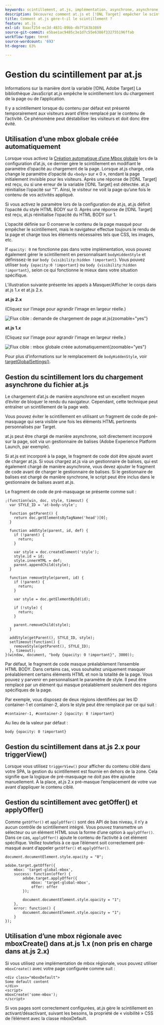 ```yaml
---
keywords: scintillement, at.js, implémentation, asynchrone, asynchrone, synchrone, synchrone, 8 $
description: Découvrez comment at.js et [!DNL Target] empêcher le scintillement (le contenu par défaut s’affiche momentanément avant d’être remplacé par le contenu de l’activité) au chargement de la page ou de l’application.
title: Comment at.js gère-t-il le scintillement ?
feature: at.js
exl-id: 8aacf254-ec3d-4831-89bb-db7f163b3869
source-git-commit: e5bae1ac9485c3e1d7c55e6386f332755196ffab
workflow-type: tm+mt
source-wordcount: '693'
ht-degree: 63%

---
```


# Gestion du scintillement par at.js

Informations sur la manière dont la variable [!DNL Adobe Target] La bibliothèque JavaScript at.js empêche le scintillement lors du chargement de la page ou de l’application.

Il y a scintillement lorsque du contenu par défaut est présenté temporairement aux visiteurs avant d’être remplacé par le contenu de l’activité. Ce phénomène peut déstabiliser les visiteurs et doit donc être évité.

## Utilisation d’une mbox globale créée automatiquement

Lorsque vous activez la [Création automatique d’une Mbox globale](/help/dev/implement/client-side/atjs/global-mbox/customize-global-mbox.md) lors de la configuration d’at.js, ce dernier gère le scintillement en modifiant le paramètre d’opacité au chargement de la page. Lorsque at.js charge, cela change le paramètre d’opacité du `<body>` sur « 0 », rendant la page initialement invisible pour les visiteurs. Après une réponse de [!DNL Target] est reçu, ou si une erreur de la variable [!DNL Target] est détectée. at.js réinitialise l’opacité sur &quot;1&quot;. Ainsi, le visiteur ne voit la page qu’une fois le contenu de vos activités appliqué.

Si vous activez le paramètre lors de la configuration de at.js, at.js définit l’opacité du style HTML BODY sur 0. Après une réponse de [!DNL Target] est reçu, at.js réinitialise l’opacité du HTML BODY sur 1.

L’opacité définie sur 0 conserve le contenu de la page masqué pour empêcher le scintillement, mais le navigateur effectue toujours le rendu de la page et charge tous les éléments nécessaires tels que CSS, les images, etc.

If `opacity: 0` ne fonctionne pas dans votre implémentation, vous pouvez également gérer le scintillement en personnalisant `bodyHiddenStyle` et définissez-le sur `body {visibility:hidden !important}`. Vous pouvez utiliser `body {opacity:0 !important}` ou `body {visibility:hidden !important}`, selon ce qui fonctionne le mieux dans votre situation spécifique.

L’illustration suivante présente les appels à Masquer/Afficher le corps dans at.js 1.*x* et at.js 2.x.

**at.js 2.x**

(Cliquez sur l’image pour agrandir l’image en largeur réelle.)

![Flux cible : demande de chargement de page at.js](/help/dev/implement/client-side/assets/atjs-20-flow-page-load-request.png "Flux cible : demande de chargement de page at.js"){zoomable=&quot;yes&quot;}

**at.js 1.*x***

(Cliquez sur l’image pour agrandir l’image en largeur réelle.)

![Flux cible : mbox globale créée automatiquement](/help/dev/implement/client-side/atjs/how-atjs-works/assets/target-flow2.png "Flux cible : mbox globale créée automatiquement"){zoomable=&quot;yes&quot;}

Pour plus d’informations sur le remplacement de `bodyHiddenStyle`, voir [targetGlobalSettings()](/help/dev/implement/client-side/atjs/atjs-functions/targetglobalsettings.md).

## Gestion du scintillement lors du chargement asynchrone du fichier at.js

Le chargement d’at.js de manière asynchrone est un excellent moyen d’éviter de bloquer le rendu du navigateur. Cependant, cette technique peut entraîner un scintillement de la page web.

Vous pouvez éviter le scintillement en utilisant un fragment de code de pré-masquage qui sera visible une fois les éléments HTML pertinents personnalisés par Target.

at.js peut être chargé de manière asynchrone, soit directement incorporé sur la page, soit via un gestionnaire de balises (Adobe Experience Platform Launch, par exemple).

Si at.js est incorporé à la page, le fragment de code doit être ajouté avant de charger at.js. Si vous chargez at.js via un gestionnaire de balises, qui est également chargé de manière asynchrone, vous devez ajouter le fragment de code avant de charger le gestionnaire de balises. Si le gestionnaire de balises est chargé de manière synchrone, le script peut être inclus dans le gestionnaire de balises avant at.js.

Le fragment de code de pré-masquage se présente comme suit :

```
;(function(win, doc, style, timeout) {
  var STYLE_ID = 'at-body-style';

  function getParent() {
    return doc.getElementsByTagName('head')[0];
  }

  function addStyle(parent, id, def) {
    if (!parent) {
      return;
    }

    var style = doc.createElement('style');
    style.id = id;
    style.innerHTML = def;
    parent.appendChild(style);
  }

  function removeStyle(parent, id) {
    if (!parent) {
      return;
    }

    var style = doc.getElementById(id);

    if (!style) {
      return;
    }

    parent.removeChild(style);
  }

  addStyle(getParent(), STYLE_ID, style);
  setTimeout(function() {
    removeStyle(getParent(), STYLE_ID);
  }, timeout);
}(window, document, "body {opacity: 0 !important}", 3000));
```

Par défaut, le fragment de code masque préalablement l’ensemble HTML BODY. Dans certains cas, vous souhaitez uniquement masquer préalablement certains éléments HTML et non la totalité de la page. Vous pouvez y parvenir en personnalisant le paramètre de style. Il peut être remplacé par un élément qui masque préalablement seulement des régions spécifiques de la page.

Par exemple, vous disposez de deux régions identifiées par les ID container-1 et container-2, alors le style peut être remplacé par ce qui suit :

```
#container-1, #container-2 {opacity: 0 !important}
```

Au lieu de la valeur par défaut :

```
body {opacity: 0 !important}
```

## Gestion du scintillement dans at.js 2.x pour triggerView()

Lorsque vous utilisez `triggerView()` pour afficher du contenu ciblé dans votre SPA, la gestion du scintillement est fournie en dehors de la zone. Cela signifie que la logique de pré-masquage ne doit pas être ajoutée manuellement. À la place, at.js 2.x pré-masque l’emplacement de votre vue avant d’appliquer le contenu ciblé.

## Gestion du scintillement avec getOffer() et applyOffer()

Comme `getOffer()` et `applyOffer()` sont des API de bas niveau, il n’y a aucun contrôle de scintillement intégré. Vous pouvez transmettre un sélecteur ou un élément HTML sous la forme d’une option à `applyOffer()`. Dans ce cas, `applyOffer()` ajoute le contenu de l’activité à cet élément spécifique. Veillez toutefois à ce que l’élément soit correctement pré-masqué avant d’appeler `getOffer()` et `applyOffer()`.

```
document.documentElement.style.opacity = "0";
 
adobe.target.getOffer({
    mbox: 'target-global-mbox',
    success: function(offer) {
        adobe.target.applyOffer({
            mbox: 'target-global-mbox',
            offer: offer
        });
 
        document.documentElement.style.opacity = "1";
    },
    error: function() {
        document.documentElement.style.opacity = "1";        
    }
});
```

## Utilisation d’une mbox régionale avec mboxCreate() dans at.js 1.x (non pris en charge dans at.js 2.x)

Si vous utilisez une implémentation de mbox régionale, vous pouvez utiliser `mboxCreate()` avec votre page configurée comme suit :

```
<div class="mboxDefault">
Some default content
</div>
<script>
mboxCreate('some-mbox');
</script>
```

Si vos pages sont correctement configurées, at.js gère le scintillement en activant/désactivant, suivant les besoins, la propriété de « visibilité » CSS de l’élément avec la classe mboxDefault.
